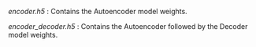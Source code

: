 *encoder.h5* : Contains the Autoencoder model weights.

*encoder_decoder.h5* : Contains the Autoencoder followed by the Decoder model weights.
